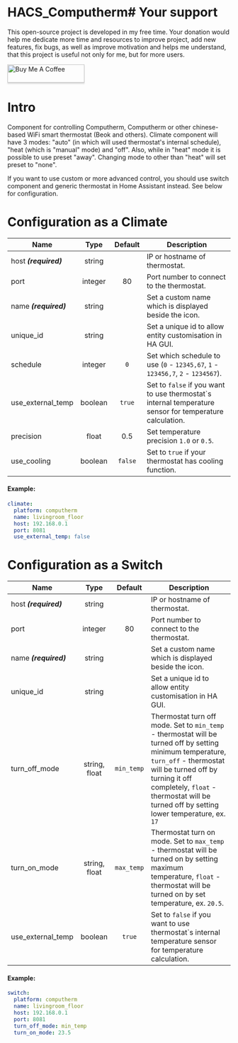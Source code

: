 # HACS_Computherm# Your support
This open-source project is developed in my free time. 
Your donation would help me dedicate more time and resources to improve project, add new features, fix bugs, 
as well as improve motivation and helps me understand, that this project is useful not only for me, but for more users.

<a href="https://www.buymeacoffee.com/tetye" target="_blank"><img src="https://www.buymeacoffee.com/assets/img/custom_images/orange_img.png" alt="Buy Me A Coffee" style="height: 41px !important;width: 174px !important;box-shadow: 0px 3px 2px 0px rgba(190, 190, 190, 0.5) !important;-webkit-box-shadow: 0px 3px 2px 0px rgba(190, 190, 190, 0.5) !important;" ></a>

# Intro
Component for controlling Computherm, Computherm or other chinese-based WiFi smart thermostat (Beok and others). Climate component will have 3 modes: "auto" (in which will used thermostat's internal schedule), "heat (which is "manual" mode) and "off". Also, while in "heat" mode it is possible to use preset "away". Changing mode to other than "heat" will set preset to "none". 

If you want to use custom or more advanced control, you should use switch component and generic thermostat in Home Assistant instead. See below for configuration.

# Configuration as a Climate

| Name                  |  Type   | Default | Description                                                                                             |
|-----------------------|:-------:|:-------:|---------------------------------------------------------------------------------------------------------|
| host ***(required)*** | string  |         | IP or hostname of thermostat.                                                                           |
| port                  | integer |   80    | Port number to connect to the thermostat.                                                               |
| name ***(required)*** | string  |         | Set a custom name which is displayed beside the icon.                                                   |
| unique_id             | string  |         | Set a unique id to allow entity customisation in HA GUI.                                                |
| schedule              | integer |   `0`   | Set which schedule to use (`0` - `12345,67`, `1` - `123456,7`, `2` - `1234567`).                        |
| use_external_temp     | boolean | `true`  | Set to `false` if you want to use thermostat`s internal temperature sensor for temperature calculation. |
| precision             |  float  |   0.5   | Set temperature precision `1.0` or `0.5`.                                                               |
| use_cooling           | boolean | `false` | Set to `true` if your thermostat has cooling function.                                                  |

#### Example:
```yaml
climate:
  platform: computherm
  name: livingroom_floor
  host: 192.168.0.1
  port: 8081
  use_external_temp: false
```

# Configuration as a Switch
| Name                  |     Type      |  Default   | Description                                                                                                                                                                                                                                                         |
|-----------------------|:-------------:|:----------:|---------------------------------------------------------------------------------------------------------------------------------------------------------------------------------------------------------------------------------------------------------------------|
| host ***(required)*** |    string     |            | IP or hostname of thermostat.                                                                                                                                                                                                                                       |
| port                  |   integer     |    80      | Port number to connect to the thermostat.                                                                                                                                                                                                                           |
| name ***(required)*** |    string     |            | Set a custom name which is displayed beside the icon.                                                                                                                                                                                                               |
| unique_id             |    string     |            | Set a unique id to allow entity customisation in HA GUI.                                                                                                                                                                                                            |
| turn_off_mode         | string, float | `min_temp` | Thermostat turn off mode. Set to `min_temp` - thermostat will be turned off by setting minimum temperature, `turn_off` - thermostat will be turned off by turning it off completely, `float` - thermostat will be turned off by setting lower temperature, ex. `17` |
| turn_on_mode          | string, float | `max_temp` | Thermostat turn on mode. Set to `max_temp` - thermostat will be turned on by setting maximum temperature, `float` - thermostat will be turned on by set temperature, ex. `20.5`.                                                                                    |
| use_external_temp     |    boolean    |   `true`   | Set to `false` if you want to use thermostat`s internal temperature sensor for temperature calculation.                                                                                                                                                             |

#### Example:
```yaml
switch:
  platform: computherm
  name: livingroom_floor
  host: 192.168.0.1
  port: 8081
  turn_off_mode: min_temp
  turn_on_mode: 23.5
```
